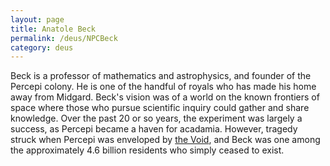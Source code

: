 ```yaml
---
layout: page
title: Anatole Beck
permalink: /deus/NPCBeck
category: deus
---
```

Beck is a professor of mathematics and astrophysics, and founder of the Percepi colony. He is one of the handful of royals who has made his home away from Midgard. Beck's vision was of a world on the known frontiers of space where those who pursue scientific inquiry could gather and share knowledge. Over the past 20 or so years, the experiment was largely a success, as Percepi became a haven for acadamia. However, tragedy struck when Percepi was enveloped by [the Void](NPCDestroyer), and Beck was one among the approximately 4.6 billion residents who simply ceased to exist.
